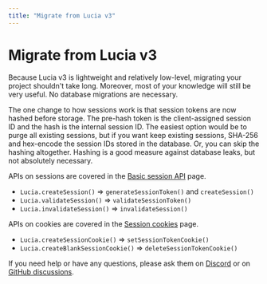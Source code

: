 ```yaml
---
title: "Migrate from Lucia v3"
---
```


# Migrate from Lucia v3

Because Lucia v3 is lightweight and relatively low-level, migrating your project shouldn't take long. Moreover, most of your knowledge will still be very useful. No database migrations are necessary.

The one change to how sessions work is that session tokens are now hashed before storage. The pre-hash token is the client-assigned session ID and the hash is the internal session ID. The easiest option would be to purge all existing sessions, but if you want keep existing sessions, SHA-256 and hex-encode the session IDs stored in the database. Or, you can skip the hashing altogether. Hashing is a good measure against database leaks, but not absolutely necessary.

APIs on sessions are covered in the [Basic session API](/sessions/basic-api) page.

- `Lucia.createSession()` => `generateSessionToken()` and `createSession()`
- `Lucia.validateSession()` => `validateSessionToken()`
- `Lucia.invalidateSession()` => `invalidateSession()`

APIs on cookies are covered in the [Session cookies](/sessions/cookies) page.

- `Lucia.createSessionCookie()` => `setSessionTokenCookie()`
- `Lucia.createBlankSessionCookie()` => `deleteSessionTokenCookie()`

If you need help or have any questions, please ask them on [Discord](https://discord.com/invite/PwrK3kpVR3) or on [GitHub discussions](https://github.com/lucia-auth/lucia/discussions).
